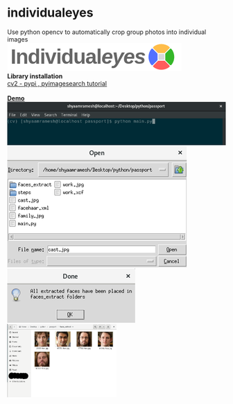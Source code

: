 # individualeyes
Use python opencv to automatically crop group photos into individual images <br>
<img src="logo.png"><br>
<b>Library installation</b> <br>
<u>cv2<u> -  <a href="https://pypi.org/project/opencv-python/">pypi</a> , <a href="https://www.pyimagesearch.com/2018/09/19/pip-install-opencv/">pyimagesearch tutorial</a>
<br><br>
<b>Demo</b><br>
  <img src="steps/1.png"><br>
  <img src="steps/2.png"><br>
  <img src="steps/3.png"><br>
  <img src="steps/4.png" style="width: 50%; height: 50%"><br>
